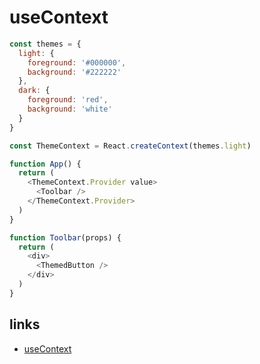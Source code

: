 # useContext

```js
const themes = {
  light: {
    foreground: '#000000',
    background: '#222222'
  },
  dark: {
    foreground: 'red',
    background: 'white'
  }
}

const ThemeContext = React.createContext(themes.light)

function App() {
  return (
    <ThemeContext.Provider value>
      <Toolbar />
    </ThemeContext.Provider>
  )
}

function Toolbar(props) {
  return (
    <div>
      <ThemedButton />
    </div>
  )
}
```

## links

- [useContext](https://reactjs.org/docs/hooks-reference.html#usecontext)
